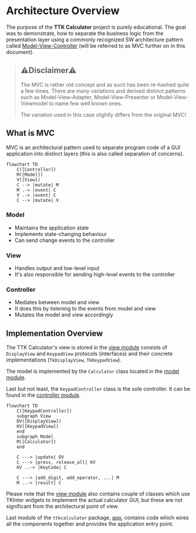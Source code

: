 # Architecture Overview

The purpose of the **TTK Calculator** project is purely educational. The goal was
to demonstrate, how to separate the business logic from the presentation layer using
a commonly recognized SW architecture pattern called 
[Model-View-Controller](https://en.wikipedia.org/wiki/Model%E2%80%93view%E2%80%93controller)
(will be referred to as MVC further on in this document).

> ## ⚠️Disclaimer⚠️
> 
> The MVC is rather old concept and as such has been re-hashed quite a few times.
> There are many variations and derived distinct patterns such as Model-View-Adapter,
> Model-View-Presenter or Model-View-Viewmodel to name few well known ones.
> 
> The variation used in this case slightly differs from the original MVC!

## What is MVC
MVC is an architectural pattern used to separate program code of a GUI application into 
distinct layers (this is also called separation of concerns).

```mermaid
flowchart TD
    C([Controller])
    M([Model])
    V([View])
    C --> |mutate| M
    M .-> |event| C
    V .-> |event| C
    C --> |mutate| V
```

### Model

- Maintains the application state
- Implements state-changing behaviour
- Can send change events to the controller

### View

- Handles output and low-level input
- It's also responsible for sending high-level events to the controller

### Controller

- Mediates between model and view
- It does this by listening to the events from model and view
- Mutates the model and view accordingly

## Implementation Overview

The TTK Calculator's view is stored in the [view module](../ttkcalculator/view.py) consists 
of `DisplayView` and `KeypadView` protocols (interfaces) and their concrete implementations
(`TkDisplayView`, `TkKeypadView`).

The model is implemented by the `Calculator` class located in the [model module](../ttkcalculator/model.py).

Last but not least, the `KeypadController` class is the sole controller. It can be found in the
[controller module](../ttkcalculator/controller.py).

```mermaid
flowchart TD
    C([KeypadController])
    subgraph View
    DV([DisplayView])
    KV([KeypadView])
    end
    subgraph Model 
    M([Calculator])
    end
    
    C ---> |update| DV
    C ---> |press, release_all| KV
    KV ..-> |KeyCode| C
    
    C ---> |add_digit, add_operator, ...| M
    M ..-> |result| C
```

Please note that the [view module](../ttkcalculator/view.py) also contains couple of classes which
use TKInter widgets to implement the actual calculator GUI, but these are not significant from the 
architectural point of view.

Last module of the `ttkcalculator` package, [app](../ttkcalculator/app.py), contains code which wires all 
the components together and provides the application entry point.
